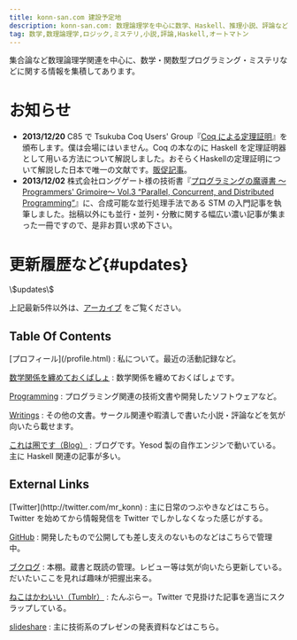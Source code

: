```yaml
---
title: konn-san.com 建設予定地
description: konn-san.com: 数理論理学を中心に数学、Haskell、推理小説、評論など。
tag: 数学,数理論理学,ロジック,ミステリ,小説,評論,Haskell,オートマトン
---
```


集合論など数理論理学関連を中心に、数学・関数型プログラミング・ミステリなどに関する情報を集積してあります。

お知らせ
=======
* **2013/12/20** C85 で Tsukuba Coq Users' Group『[Coq による定理証明](http://tcug.jp/books/2013-12/)』を頒布します。僕は会場にはいません。Coq の本なのに Haskell を定理証明器として用いる方法について解説しました。おそらくHaskellの定理証明について解説した日本で唯一の文献です。[販促記事](prog/2013-advent-calendar.html)。
* **2013/12/02** 株式会社ロングゲート様の技術書『[プログラミングの魔導書 〜Programmers' Grimoire〜 Vol.3 “Parallel, Concurrent, and Distributed Programming”](http://longgate.co.jp/books/grimoire-vol3.html)』に、合成可能な並行処理手法である STM の入門記事を執筆しました。拙稿以外にも並行・並列・分散に関する幅広い濃い記事が集まった一冊ですので、是非お買い求め下さい。


更新履歴など{#updates}
==========

<dl>\$updates\$</dl>

上記最新5件以外は、[アーカイブ](./archive.html) をご覧ください。

<div class="row-fluid">

<div class="span6">
<h2 id="toc">Table Of Contents</h2>
[プロフィール](/profile.html)
:    私について。最近の活動記録など。

[数学関係を纏めておくばしょ](/math)
:    数学関係を纏めておくばしょです。

[Programming](/prog)
:    プログラミング関連の技術文書や開発したソフトウェアなど。

[Writings](/writing)
:    その他の文書。サークル関連や暇潰しで書いた小説・評論などを気が向いたら載せます。

[これは圏です（Blog）](http://blog.konn-san.com)
:    ブログです。Yesod 製の自作エンジンで動いている。主に Haskell 関連の記事が多い。

</div>

<div class="span6">

<h2 id="links">External Links</h2>
[Twitter](http://twitter.com/mr_konn)
:    主に日常のつぶやきなどはこちら。Twitter を始めてから情報発信を Twitter でしかしなくなった感じがする。

[GitHub](https://github.com/konn)
:    開発したもので公開しても差し支えのないものなどはこちらで管理中。

[ブクログ](http://booklog.jp/users/mr_konn)
:    本棚。蔵書と既読の管理。レビュー等は気が向いたら更新している。だいたいここを見れば趣味が把握出来る。

[ねこはかわいい（Tumblr）](http://tumblr.konn-san.com)
:    たんぶらー。Twitter で見掛けた記事を適当にスクラップしている。

[slideshare](http://www.slideshare.net/konn)
:    主に技術系のプレゼンの発表資料などはこちら。
</div>
</div>
